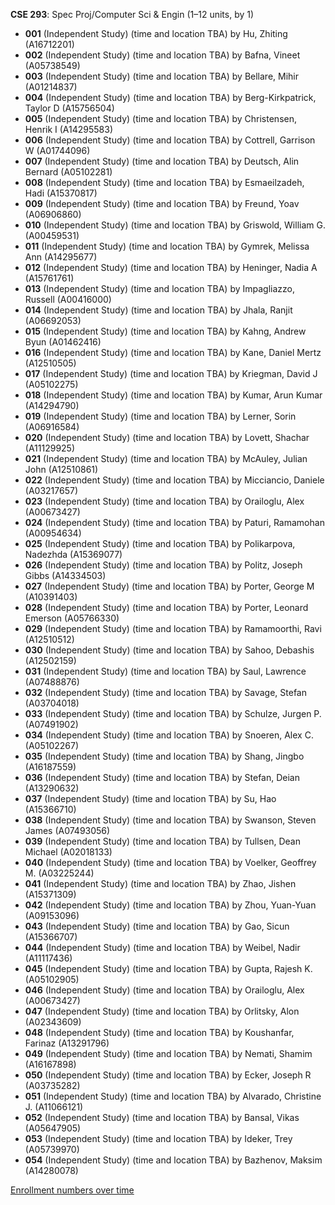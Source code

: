 **CSE 293**: Spec Proj/Computer Sci & Engin (1–12 units, by 1)

- **001** (Independent Study) (time and location TBA) by Hu, Zhiting (A16712201)
- **002** (Independent Study) (time and location TBA) by Bafna, Vineet (A05738549)
- **003** (Independent Study) (time and location TBA) by Bellare, Mihir (A01214837)
- **004** (Independent Study) (time and location TBA) by Berg-Kirkpatrick, Taylor D (A15756504)
- **005** (Independent Study) (time and location TBA) by Christensen, Henrik I (A14295583)
- **006** (Independent Study) (time and location TBA) by Cottrell, Garrison W (A01744096)
- **007** (Independent Study) (time and location TBA) by Deutsch, Alin Bernard (A05102281)
- **008** (Independent Study) (time and location TBA) by Esmaeilzadeh, Hadi (A15370817)
- **009** (Independent Study) (time and location TBA) by Freund, Yoav (A06906860)
- **010** (Independent Study) (time and location TBA) by Griswold, William G. (A00459531)
- **011** (Independent Study) (time and location TBA) by Gymrek, Melissa Ann (A14295677)
- **012** (Independent Study) (time and location TBA) by Heninger, Nadia A (A15761761)
- **013** (Independent Study) (time and location TBA) by Impagliazzo, Russell (A00416000)
- **014** (Independent Study) (time and location TBA) by Jhala, Ranjit (A06692053)
- **015** (Independent Study) (time and location TBA) by Kahng, Andrew Byun (A01462416)
- **016** (Independent Study) (time and location TBA) by Kane, Daniel Mertz (A12510505)
- **017** (Independent Study) (time and location TBA) by Kriegman, David J (A05102275)
- **018** (Independent Study) (time and location TBA) by Kumar, Arun Kumar (A14294790)
- **019** (Independent Study) (time and location TBA) by Lerner, Sorin (A06916584)
- **020** (Independent Study) (time and location TBA) by Lovett, Shachar (A11129925)
- **021** (Independent Study) (time and location TBA) by McAuley, Julian John (A12510861)
- **022** (Independent Study) (time and location TBA) by Micciancio, Daniele (A03217657)
- **023** (Independent Study) (time and location TBA) by Orailoglu, Alex (A00673427)
- **024** (Independent Study) (time and location TBA) by Paturi, Ramamohan (A00954634)
- **025** (Independent Study) (time and location TBA) by Polikarpova, Nadezhda (A15369077)
- **026** (Independent Study) (time and location TBA) by Politz, Joseph Gibbs (A14334503)
- **027** (Independent Study) (time and location TBA) by Porter, George M (A10391403)
- **028** (Independent Study) (time and location TBA) by Porter, Leonard Emerson (A05766330)
- **029** (Independent Study) (time and location TBA) by Ramamoorthi, Ravi (A12510512)
- **030** (Independent Study) (time and location TBA) by Sahoo, Debashis (A12502159)
- **031** (Independent Study) (time and location TBA) by Saul, Lawrence (A07488876)
- **032** (Independent Study) (time and location TBA) by Savage, Stefan (A03704018)
- **033** (Independent Study) (time and location TBA) by Schulze, Jurgen P. (A07491902)
- **034** (Independent Study) (time and location TBA) by Snoeren, Alex C. (A05102267)
- **035** (Independent Study) (time and location TBA) by Shang, Jingbo (A16187559)
- **036** (Independent Study) (time and location TBA) by Stefan, Deian (A13290632)
- **037** (Independent Study) (time and location TBA) by Su, Hao (A15366710)
- **038** (Independent Study) (time and location TBA) by Swanson, Steven James (A07493056)
- **039** (Independent Study) (time and location TBA) by Tullsen, Dean Michael (A02018133)
- **040** (Independent Study) (time and location TBA) by Voelker, Geoffrey M. (A03225244)
- **041** (Independent Study) (time and location TBA) by Zhao, Jishen (A15371309)
- **042** (Independent Study) (time and location TBA) by Zhou, Yuan-Yuan (A09153096)
- **043** (Independent Study) (time and location TBA) by Gao, Sicun (A15366707)
- **044** (Independent Study) (time and location TBA) by Weibel, Nadir (A11117436)
- **045** (Independent Study) (time and location TBA) by Gupta, Rajesh K. (A05102905)
- **046** (Independent Study) (time and location TBA) by Orailoglu, Alex (A00673427)
- **047** (Independent Study) (time and location TBA) by Orlitsky, Alon (A02343609)
- **048** (Independent Study) (time and location TBA) by Koushanfar, Farinaz (A13291796)
- **049** (Independent Study) (time and location TBA) by Nemati, Shamim (A16167898)
- **050** (Independent Study) (time and location TBA) by Ecker, Joseph R (A03735282)
- **051** (Independent Study) (time and location TBA) by Alvarado, Christine J. (A11066121)
- **052** (Independent Study) (time and location TBA) by Bansal, Vikas (A05647905)
- **053** (Independent Study) (time and location TBA) by Ideker, Trey (A05739970)
- **054** (Independent Study) (time and location TBA) by Bazhenov, Maksim (A14280078)

[Enrollment numbers over time](./CSE293.tsv)
